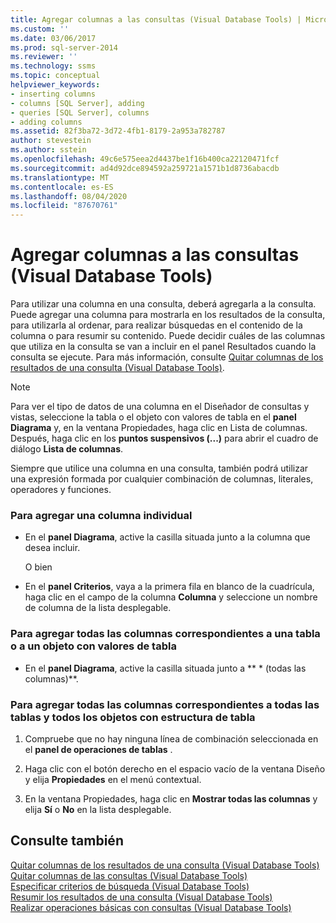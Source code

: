 ```yaml
---
title: Agregar columnas a las consultas (Visual Database Tools) | Microsoft Docs
ms.custom: ''
ms.date: 03/06/2017
ms.prod: sql-server-2014
ms.reviewer: ''
ms.technology: ssms
ms.topic: conceptual
helpviewer_keywords:
- inserting columns
- columns [SQL Server], adding
- queries [SQL Server], columns
- adding columns
ms.assetid: 82f3ba72-3d72-4fb1-8179-2a953a782787
author: stevestein
ms.author: sstein
ms.openlocfilehash: 49c6e575eea2d4437be1f16b400ca22120471fcf
ms.sourcegitcommit: ad4d92dce894592a259721a1571b1d8736abacdb
ms.translationtype: MT
ms.contentlocale: es-ES
ms.lasthandoff: 08/04/2020
ms.locfileid: "87670761"
---
```

# <a name="add-columns-to-queries-visual-database-tools"></a>Agregar columnas a las consultas (Visual Database Tools)
  Para utilizar una columna en una consulta, deberá agregarla a la consulta. Puede agregar una columna para mostrarla en los resultados de la consulta, para utilizarla al ordenar, para realizar búsquedas en el contenido de la columna o para resumir su contenido. Puede decidir cuáles de las columnas que utiliza en la consulta se van a incluir en el panel Resultados cuando la consulta se ejecute. Para más información, consulte [Quitar columnas de los resultados de una consulta &#40;Visual Database Tools&#41;](visual-database-tools.md).  
  
> [!NOTE]  
>  Para ver el tipo de datos de una columna en el Diseñador de consultas y vistas, seleccione la tabla o el objeto con valores de tabla en el **panel Diagrama** y, en la ventana Propiedades, haga clic en Lista de columnas. Después, haga clic en los **puntos suspensivos (...)** para abrir el cuadro de diálogo **Lista de columnas**.  
  
 Siempre que utilice una columna en una consulta, también podrá utilizar una expresión formada por cualquier combinación de columnas, literales, operadores y funciones.  
  
### <a name="to-add-an-individual-column"></a>Para agregar una columna individual  
  
-   En el **panel Diagrama**, active la casilla situada junto a la columna que desea incluir.  
  
     O bien  
  
-   En el **panel Criterios**, vaya a la primera fila en blanco de la cuadrícula, haga clic en el campo de la columna **Columna** y seleccione un nombre de columna de la lista desplegable.  
  
### <a name="to-add-all-columns-for-one-table-or-table-valued-object"></a>Para agregar todas las columnas correspondientes a una tabla o a un objeto con valores de tabla  
  
-   En el **panel Diagrama**, active la casilla situada junto a ** \* (todas las columnas)**.  
  
### <a name="to-add-all-columns-for-all-tables-and-table-structured-objects"></a>Para agregar todas las columnas correspondientes a todas las tablas y todos los objetos con estructura de tabla  
  
1.  Compruebe que no hay ninguna línea de combinación seleccionada en el **panel de operaciones de tablas** .  
  
2.  Haga clic con el botón derecho en el espacio vacío de la ventana Diseño y elija **Propiedades** en el menú contextual.  
  
3.  En la ventana Propiedades, haga clic en **Mostrar todas las columnas** y elija **Sí** o **No** en la lista desplegable.  
  
## <a name="see-also"></a>Consulte también  
 [Quitar columnas de los resultados de una consulta &#40;Visual Database Tools&#41;](visual-database-tools.md)   
 [Quitar columnas de las consultas &#40;Visual Database Tools&#41;](remove-columns-from-queries-visual-database-tools.md)   
 [Especificar criterios de búsqueda &#40;Visual Database Tools&#41;](specify-search-criteria-visual-database-tools.md)   
 [Resumir los resultados de una consulta &#40;Visual Database Tools&#41;](summarize-query-results-visual-database-tools.md)   
 [Realizar operaciones básicas con consultas (Visual Database Tools)](perform-basic-operations-with-queries-visual-database-tools.md)  
  
  
